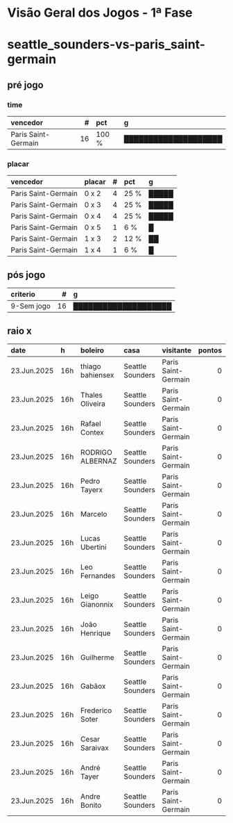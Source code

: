 # Visão Geral dos Jogos - 1ª Fase

# seattle_sounders-vs-paris_saint-germain

## pré jogo

### time

| vencedor            |   # | pct   | g                    |
|:--------------------|----:|:------|:---------------------|
| Paris Saint-Germain |  16 | 100 % | ████████████████████ |

### placar

| vencedor            | placar   |   # | pct   | g     |
|:--------------------|:---------|----:|:------|:------|
| Paris Saint-Germain | 0 x 2    |   4 | 25 %  | █████ |
| Paris Saint-Germain | 0 x 3    |   4 | 25 %  | █████ |
| Paris Saint-Germain | 0 x 4    |   4 | 25 %  | █████ |
| Paris Saint-Germain | 0 x 5    |   1 | 6 %   | █     |
| Paris Saint-Germain | 1 x 3    |   2 | 12 %  | ██    |
| Paris Saint-Germain | 1 x 4    |   1 | 6 %   | █     |

## pós jogo

| criterio   |   # | g                    |
|:-----------|----:|:---------------------|
| 9-Sem jogo |  16 | ████████████████████ |

## raio x

| date        | h   | boleiro          | casa             | visitante           |   pontos | criteiro   | bol_placar   | bol_time            | real_placar   | real_time   |
|:------------|:----|:-----------------|:-----------------|:--------------------|---------:|:-----------|:-------------|:--------------------|:--------------|:------------|
| 23.Jun.2025 | 16h | thiago bahiensex | Seattle Sounders | Paris Saint-Germain |        0 | 9-Sem jogo | 0 x 2        | Paris Saint-Germain | <NA> x <NA>   | empate      |
| 23.Jun.2025 | 16h | Thales Oliveira  | Seattle Sounders | Paris Saint-Germain |        0 | 9-Sem jogo | 0 x 4        | Paris Saint-Germain | <NA> x <NA>   | empate      |
| 23.Jun.2025 | 16h | Rafael Contex    | Seattle Sounders | Paris Saint-Germain |        0 | 9-Sem jogo | 0 x 5        | Paris Saint-Germain | <NA> x <NA>   | empate      |
| 23.Jun.2025 | 16h | RODRIGO ALBERNAZ | Seattle Sounders | Paris Saint-Germain |        0 | 9-Sem jogo | 0 x 2        | Paris Saint-Germain | <NA> x <NA>   | empate      |
| 23.Jun.2025 | 16h | Pedro Tayerx     | Seattle Sounders | Paris Saint-Germain |        0 | 9-Sem jogo | 0 x 3        | Paris Saint-Germain | <NA> x <NA>   | empate      |
| 23.Jun.2025 | 16h | Marcelo          | Seattle Sounders | Paris Saint-Germain |        0 | 9-Sem jogo | 0 x 4        | Paris Saint-Germain | <NA> x <NA>   | empate      |
| 23.Jun.2025 | 16h | Lucas Ubertini   | Seattle Sounders | Paris Saint-Germain |        0 | 9-Sem jogo | 1 x 3        | Paris Saint-Germain | <NA> x <NA>   | empate      |
| 23.Jun.2025 | 16h | Leo Fernandes    | Seattle Sounders | Paris Saint-Germain |        0 | 9-Sem jogo | 0 x 3        | Paris Saint-Germain | <NA> x <NA>   | empate      |
| 23.Jun.2025 | 16h | Leigo Gianonnix  | Seattle Sounders | Paris Saint-Germain |        0 | 9-Sem jogo | 0 x 4        | Paris Saint-Germain | <NA> x <NA>   | empate      |
| 23.Jun.2025 | 16h | João Henrique    | Seattle Sounders | Paris Saint-Germain |        0 | 9-Sem jogo | 0 x 2        | Paris Saint-Germain | <NA> x <NA>   | empate      |
| 23.Jun.2025 | 16h | Guilherme        | Seattle Sounders | Paris Saint-Germain |        0 | 9-Sem jogo | 0 x 2        | Paris Saint-Germain | <NA> x <NA>   | empate      |
| 23.Jun.2025 | 16h | Gabãox           | Seattle Sounders | Paris Saint-Germain |        0 | 9-Sem jogo | 1 x 4        | Paris Saint-Germain | <NA> x <NA>   | empate      |
| 23.Jun.2025 | 16h | Frederico Soter  | Seattle Sounders | Paris Saint-Germain |        0 | 9-Sem jogo | 1 x 3        | Paris Saint-Germain | <NA> x <NA>   | empate      |
| 23.Jun.2025 | 16h | Cesar Saraivax   | Seattle Sounders | Paris Saint-Germain |        0 | 9-Sem jogo | 0 x 3        | Paris Saint-Germain | <NA> x <NA>   | empate      |
| 23.Jun.2025 | 16h | André Tayer      | Seattle Sounders | Paris Saint-Germain |        0 | 9-Sem jogo | 0 x 3        | Paris Saint-Germain | <NA> x <NA>   | empate      |
| 23.Jun.2025 | 16h | Andre Bonito     | Seattle Sounders | Paris Saint-Germain |        0 | 9-Sem jogo | 0 x 4        | Paris Saint-Germain | <NA> x <NA>   | empate      |